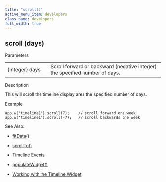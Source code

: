 ```yaml
---
title: "scroll()"
active_menu_item: developers
class_name: developers
full_width: true
---
```



## scroll (days)

Parameters

<table>
<tr>
<td width="166">
{integer} days

</td>
<td width="1">
</td>
<td width="740">
Scroll forward or backward (negative integer) the specified number of days.

</td>
</tr>
</table>

Description

This will scroll the timeline display area the specified number of days.

Example

    app.w('timeline1').scroll(7);    // scroll forward one week
    app.w('timeline1').scroll(-7);   // scroll backwards one week
   

See Also:

 - [fitData()](fitdata)

 - [scrollTo()](../../useful-browser-functions/scrollto)

 - [Timeline Events](eventstimeline)

 - [populateWidget()](../../widget-data-state-manipulation/populatewidget()/index)

 - [Working with the Timeline Widget](../../../../product-guide/advanced-important-widgets/working-with-the-timeline-widget/index)

